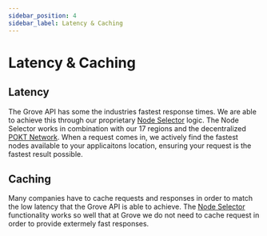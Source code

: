 ```yaml
---
sidebar_position: 4
sidebar_label: Latency & Caching
---
```


# Latency & Caching

## Latency

The Grove API has some the industries fastest response times. We are able to achieve this through our proprietary [Node Selector](/grove-api/quality-of-service/node-selector) logic. The Node Selector works in combination with our 17 regions and the decentralized [POKT Network](https://pokt.network). When a request comes in, we actively find the fastest nodes available to your applicaitons location, ensuring your request is the fastest result possible. 

## Caching

Many companies have to cache requests and responses in order to match the low latency that the Grove API is able to achieve. The [Node Selector](/grove-api/quality-of-service/node-selector) functionality works so well that at Grove we do not need to cache request in order to provide extermely fast responses.  